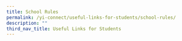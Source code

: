```yaml
---
title: School Rules
permalink: /yi-connect/useful-links-for-students/school-rules/
description: ""
third_nav_title: Useful Links for Students
---
```

